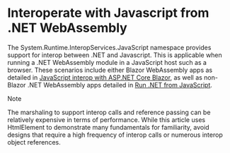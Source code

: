 
# Interoperate with Javascript from .NET WebAssembly

The System.Runtime.InteropServices.JavaScript namespace provides support for interop between .NET and Javascript.  This is applicable when running a .NET WebAssembly module in a JavaScript host such as a browser. These scenarios include either Blazor WebAssembly apps as detailed in [JavaScript interop with ASP.NET Core Blazor](xref:blazor/js-interop/import-export-interop), as well as non-Blazor .NET WebAssembly apps detailed in [Run .NET from JavaScript](dotnet-interop.md). 





> [!NOTE]
> The marshaling to support interop calls and reference passing can be relatively expensive in terms of performance. While this article uses HtmlElement to demonstrate many fundamentals for familiarity, avoid designs that require a high frequency of interop calls or numerous interop object references.

